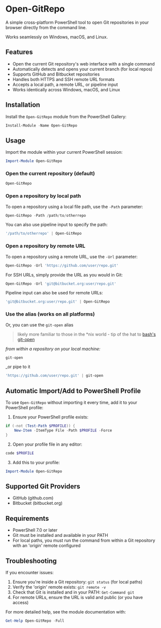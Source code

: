 # Open-GitRepo

A simple cross-platform PowerShell tool to open Git repositories in your browser directly from the command line.

Works seamlessly on Windows, macOS, and Linux.

## Features

- Open the current Git repository's web interface with a single command
- Automatically detects and opens your current branch (for local repos)
- Supports GitHub and Bitbucket repositories
- Handles both HTTPS and SSH remote URL formats
- Accepts a local path, a remote URL, or pipeline input
- Works identically across Windows, macOS, and Linux

## Installation

Install the `Open-GitRepo` module from the PowerShell Gallery:

```powershell
Install-Module -Name Open-GitRepo
```

## Usage

Import the module within your current PowerShell session:

```powershell
Import-Module Open-GitRepo
```

### Open the current repository (default)

```powershell
Open-GitRepo
```

### Open a repository by local path

To open a repository using a local file path, use the `-Path` parameter:

```powershell
Open-GitRepo -Path /path/to/otherrepo
```

You can also use pipeline input to specify the path:

```powershell
'/path/to/otherrepo' | Open-GitRepo
```

### Open a repository by remote URL

To open a repository using a remote URL, use the `-Url` parameter:

```powershell
Open-GitRepo -Url 'https://github.com/user/repo.git'
```

For SSH URLs, simply provide the URL as you would in Git:

```powershell
Open-GitRepo -Url 'git@bitbucket.org:user/repo.git'
```

Pipeline input can also be used for remote URLs:

```powershell
'git@bitbucket.org:user/repo.git' | Open-GitRepo
```

### Use the alias (works on all platforms)

Or, you can use the `git-open` alias

> likely more familiar to those in the \*nix world - tip of the hat to [bash's git-open](https://github.com/jeffreyiacono/git-open)

_from within a repository on your local machine:_

```powershell
git-open
```

\_or pipe to it

```powershell
'https://github.com/user/repo.git' | git-open
```

## Automatic Import/Add to PowerShell Profile

To use `Open-GitRepo` without importing it every time, add it to your PowerShell profile:

1. Ensure your PowerShell profile exists:

```powershell
if (-not (Test-Path $PROFILE)) {
    New-Item -ItemType File -Path $PROFILE -Force
}
```

2. Open your profile file in any editor:

```powershell
code $PROFILE
```

3. Add this to your profile:

```powershell
Import-Module Open-GitRepo
```

## Supported Git Providers

- GitHub (github.com)
- Bitbucket (bitbucket.org)

## Requirements

- PowerShell 7.0 or later
- Git must be installed and available in your PATH
- For local paths, you must run the command from within a Git repository with an 'origin' remote configured

## Troubleshooting

If you encounter issues:

1. Ensure you're inside a Git repository: `git status` (for local paths)
2. Verify the 'origin' remote exists: `git remote -v`
3. Check that Git is installed and in your PATH: `Get-Command git`
4. For remote URLs, ensure the URL is valid and public (or you have access)

For more detailed help, see the module documentation with:

```powershell
Get-Help Open-GitRepo -Full
```
